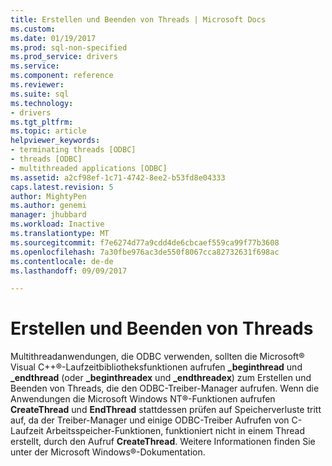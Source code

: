 ```yaml
---
title: Erstellen und Beenden von Threads | Microsoft Docs
ms.custom: 
ms.date: 01/19/2017
ms.prod: sql-non-specified
ms.prod_service: drivers
ms.service: 
ms.component: reference
ms.reviewer: 
ms.suite: sql
ms.technology:
- drivers
ms.tgt_pltfrm: 
ms.topic: article
helpviewer_keywords:
- terminating threads [ODBC]
- threads [ODBC]
- multithreaded applications [ODBC]
ms.assetid: a2cf98ef-1c71-4742-8ee2-b53fd8e04333
caps.latest.revision: 5
author: MightyPen
ms.author: genemi
manager: jhubbard
ms.workload: Inactive
ms.translationtype: MT
ms.sourcegitcommit: f7e6274d77a9cdd4de6cbcaef559ca99f77b3608
ms.openlocfilehash: 7a30fbe976ac3de550f8067cca82732631f698ac
ms.contentlocale: de-de
ms.lasthandoff: 09/09/2017

---
```

# <a name="creating-and-terminating-threads"></a>Erstellen und Beenden von Threads
Multithreadanwendungen, die ODBC verwenden, sollten die Microsoft® Visual C++®-Laufzeitbibliotheksfunktionen aufrufen **_beginthread** und **_endthread** (oder **_beginthreadex** und **_endthreadex**) zum Erstellen und Beenden von Threads, die den ODBC-Treiber-Manager aufrufen. Wenn die Anwendungen die Microsoft Windows NT®-Funktionen aufrufen **CreateThread** und **EndThread** stattdessen prüfen auf Speicherverluste tritt auf, da der Treiber-Manager und einige ODBC-Treiber Aufrufen von C-Laufzeit Arbeitsspeicher-Funktionen, funktioniert nicht in einem Thread erstellt, durch den Aufruf **CreateThread**. Weitere Informationen finden Sie unter der Microsoft Windows®-Dokumentation.

